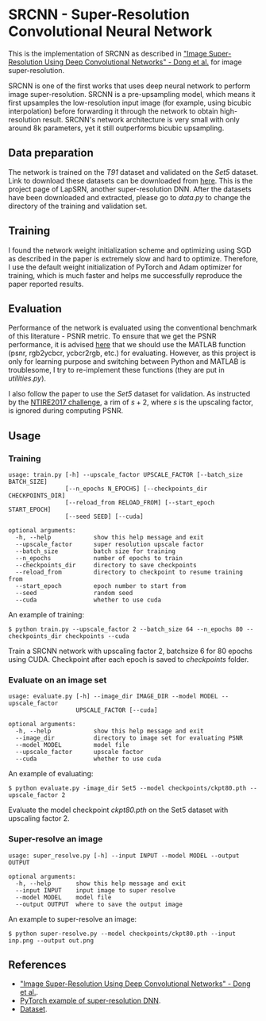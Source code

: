 # SRCNN - Super-Resolution Convolutional Neural Network
This is the implementation of SRCNN as described in ["Image Super-Resolution Using Deep Convolutional Networks" - Dong et al.](https://arxiv.org/pdf/1501.00092.pdf) for image super-resolution.

SRCNN is one of the first works that uses deep neural network to perform image super-resolution. SRCNN is a pre-upsampling model, which means it first upsamples the low-resolution input image (for example, using bicubic interpolation) before forwarding it through the network to obtain high-resolution result. SRCNN's network architecture is very small with only around 8k parameters, yet it still outperforms bicubic upsampling.

## Data preparation
The network is trained on the *T91* dataset and validated on the *Set5* dataset. Link to download these datasets can be downloaded from [here](http://vllab.ucmerced.edu/wlai24/LapSRN). This is the project page of LapSRN, another super-resolution DNN. After the datasets have been downloaded and extracted, please go to *data.py* to change the directory of the training and validation set.

## Training
I found the network weight initialization scheme and optimizing using SGD as described in the paper is extremely slow and hard to optimize. Therefore, I use the default weight initialization of PyTorch and Adam optimizer for training, which is much faster and helps me successfully reproduce the paper reported results.

## Evaluation
Performance of the network is evaluated using the conventional benchmark of this literature - PSNR metric. To ensure that we get the PSNR performance, it is advised [here](https://github.com/twtygqyy/pytorch-LapSRN) that we should use the MATLAB function (psnr, rgb2ycbcr, ycbcr2rgb, etc.) for evaluating. However, as this project is only for learning purpose and switching between Python and MATLAB is troublesome, I try to re-implement these functions (they are put in *utilities.py*).

I also follow the paper to use the *Set5* dataset for validation. As instructed by the [NTIRE2017 challenge](http://www.vision.ee.ethz.ch/~timofter/publications/Timofte-CVPRW-2017.pdf), a rim of $s + 2$, where $s$ is the upscaling factor, is ignored during computing PSNR.

## Usage
### Training
```
usage: train.py [-h] --upscale_factor UPSCALE_FACTOR [--batch_size BATCH_SIZE]
                [--n_epochs N_EPOCHS] [--checkpoints_dir CHECKPOINTS_DIR]
                [--reload_from RELOAD_FROM] [--start_epoch START_EPOCH]
                [--seed SEED] [--cuda]

optional arguments:
  -h, --help            show this help message and exit
  --upscale_factor      super resolution upscale factor
  --batch_size          batch size for training
  --n_epochs            number of epochs to train
  --checkpoints_dir     directory to save checkpoints
  --reload_from         directory to checkpoint to resume training from
  --start_epoch         epoch number to start from
  --seed                random seed
  --cuda                whether to use cuda
```
An example of training:
```
$ python train.py --upscale_factor 2 --batch_size 64 --n_epochs 80 --checkpoints_dir checkpoints --cuda
```
Train a SRCNN network with upscaling factor 2, batchsize 6 for 80 epochs using CUDA. Checkpoint after each epoch is saved to *checkpoints* folder.

### Evaluate on an image set
```
usage: evaluate.py [-h] --image_dir IMAGE_DIR --model MODEL --upscale_factor
                   UPSCALE_FACTOR [--cuda]

optional arguments:
  -h, --help            show this help message and exit
  --image_dir           directory to image set for evaluating PSNR
  --model MODEL         model file
  --upscale_factor      upscale factor
  --cuda                whether to use cuda
```
An example of evaluating:
```
$ python evaluate.py -image_dir Set5 --model checkpoints/ckpt80.pth --upscale_factor 2
```
Evaluate the model checkpoint *ckpt80.pth* on the Set5 dataset with upscaling factor 2.

### Super-resolve an image
```
usage: super_resolve.py [-h] --input INPUT --model MODEL --output OUTPUT

optional arguments:
  -h, --help       show this help message and exit
  --input INPUT    input image to super resolve
  --model MODEL    model file
  --output OUTPUT  where to save the output image
```
An example to super-resolve an image:
```
$ python super-resolve.py --model checkpoints/ckpt80.pth --input inp.png --output out.png
```

## References
* ["Image Super-Resolution Using Deep Convolutional Networks" - Dong et al.](https://arxiv.org/pdf/1501.00092.pdf).
* [PyTorch example of super-resolution DNN](https://github.com/pytorch/examples/tree/master/super_resolution).
* [Dataset](http://vllab.ucmerced.edu/wlai24/LapSRN).
